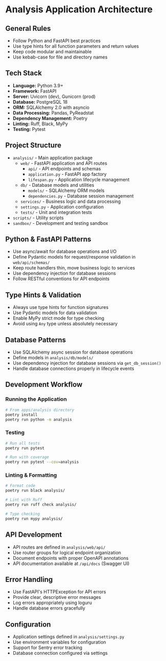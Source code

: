 # Analysis Application Architecture

## General Rules

- Follow Python and FastAPI best practices
- Use type hints for all function parameters and return values
- Keep code modular and maintainable
- Use kebab-case for file and directory names

## Tech Stack

- **Language:** Python 3.9+
- **Framework:** FastAPI
- **Server:** Uvicorn (dev), Gunicorn (prod)
- **Database:** PostgreSQL 18
- **ORM:** SQLAlchemy 2.0 with asyncio
- **Data Processing:** Pandas, PyReadstat
- **Dependency Management:** Poetry
- **Linting:** Ruff, Black, MyPy
- **Testing:** Pytest

## Project Structure

- `analysis/` - Main application package
  - `web/` - FastAPI application and API routes
    - `api/` - API endpoints and schemas
    - `application.py` - FastAPI app factory
    - `lifespan.py` - Application lifecycle management
  - `db/` - Database models and utilities
    - `models/` - SQLAlchemy ORM models
    - `dependencies.py` - Database session management
  - `services/` - Business logic and data processing
  - `settings.py` - Application configuration
  - `tests/` - Unit and integration tests
- `scripts/` - Utility scripts
- `sandbox/` - Development and testing sandbox

## Python & FastAPI Patterns

- Use async/await for database operations and I/O
- Define Pydantic models for request/response validation in `web/api/schemas/`
- Keep route handlers thin, move business logic to services
- Use dependency injection for database sessions
- Follow RESTful conventions for API endpoints

## Type Hints & Validation

- Always use type hints for function signatures
- Use Pydantic models for data validation
- Enable MyPy strict mode for type checking
- Avoid using `Any` type unless absolutely necessary

## Database Patterns

- Use SQLAlchemy async session for database operations
- Define models in `analysis/db/models/`
- Use dependency injection for database sessions via `get_db_session()`
- Handle database connections properly in lifecycle events

## Development Workflow

### Running the Application

```bash
# From apps/analysis directory
poetry install
poetry run python -m analysis
```

### Testing

```bash
# Run all tests
poetry run pytest

# Run with coverage
poetry run pytest --cov=analysis
```

### Linting & Formatting

```bash
# Format code
poetry run black analysis/

# Lint with Ruff
poetry run ruff check analysis/

# Type checking
poetry run mypy analysis/
```

## API Development

- API routes are defined in `analysis/web/api/`
- Use router groups for logical endpoint organization
- Document endpoints with proper OpenAPI annotations
- API documentation available at `/api/docs` (Swagger UI)

## Error Handling

- Use FastAPI's HTTPException for API errors
- Provide clear, descriptive error messages
- Log errors appropriately using loguru
- Handle database errors gracefully

## Configuration

- Application settings defined in `analysis/settings.py`
- Use environment variables for configuration
- Support for Sentry error tracking
- Database connection configured via settings
